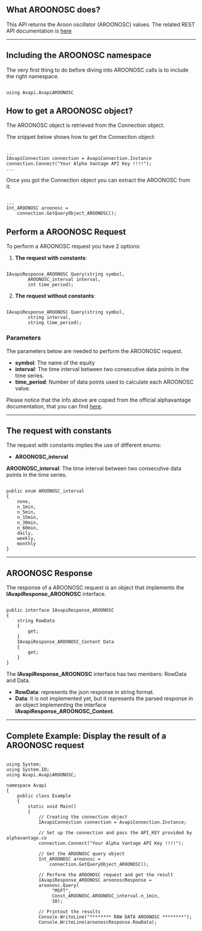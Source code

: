 ## What AROONOSC does?
This API returns the Aroon oscillator (AROONOSC) values. The related REST API documentation is [here](https://www.alphavantage.co/documentation/#aroonosc)  

***
## Including the AROONOSC namespace
The very first thing to do before diving into AROONOSC calls is to include the right namespace.  

```

using Avapi.AvapiAROONOSC

```

## How to get a AROONOSC object?
The AROONOSC object is retrieved from the Connection object.  

The snippet below shows how to get the Connection object:
```

...
IAvapiConnection connection = AvapiConnection.Instance
connection.Connect("Your Alpha Vantage API Key !!!!");
...

```
Once you got the Connection object you can extract the AROONOSC from it.
```

...
Int_AROONOSC aroonosc = 
	connection.GetQueryObject_AROONOSC();

```

## Perform a AROONOSC Request
To perform a AROONOSC request you have 2 options:
1. **The request with constants**:

```

IAvapiResponse_AROONOSC Query(string symbol,
		AROONOSC_interval interval,
		int time_period);

```  

2. **The request without constants**:

```

IAvapiResponse_AROONOSC Query(string symbol,
		string interval,
		string time_period);

```  

### Parameters
The parameters below are needed to perform the AROONOSC request.  
* **symbol**: The name of the equity
* **interval**: The time interval between two consecutive data points in the time series.
* **time_period**: Number of data points used to calculate each AROONOSC value. 

Please notice that the info above are copied from the official alphavantage documentation, that you can find [here](https://www.alphavantage.co/documentation/).  

***
## The request with constants
The request with constants implies the use of different enums:
* **AROONOSC_interval**

**AROONOSC_interval**: The time interval between two consecutive data points in the time series.
```  

public enum AROONOSC_interval
{
	none,
	n_1min,
	n_5min,
	n_15min,
	n_30min,
	n_60min,
	daily,
	weekly,
	monthly
}

```  
  

***
## AROONOSC Response
The response of a AROONOSC request is an object that implements the **IAvapiResponse_AROONOSC** interface.
```

public interface IAvapiResponse_AROONOSC
{
    string RowData
    {
        get;
    }
    IAvapiResponse_AROONOSC_Content Data
    {
        get;
    }
}

```
The **IAvapiResponse_AROONOSC** interface has two members: RowData and Data.
* **RowData**: represents the json response in string format.
* **Data**: it is not implemented yet, but it represents the parsed response in an object implementing the interface **IAvapiResponse_AROONOSC_Content**.
  

***
## Complete Example: Display the result of a AROONOSC request
```

using System;
using System.IO;
using Avapi.AvapiAROONOSC;

namespace Avapi
{
    public class Example
    {
        static void Main()
        {
            // Creating the connection object
            IAvapiConnection connection = AvapiConnection.Instance;

            // Set up the connection and pass the API_KEY provided by alphavantage.co
            connection.Connect("Your Alpha Vantage API Key !!!!");

            // Get the AROONOSC query object
            Int_AROONOSC aroonosc =
                connection.GetQueryObject_AROONOSC();

            // Perform the AROONOSC request and get the result
            IAvapiResponse_AROONOSC aroonoscResponse = 
            aroonosc.Query(
                 "MSFT",
                 Const_AROONOSC.AROONOSC_interval.n_1min,
                 10);

            // Printout the results
            Console.WriteLine("******** RAW DATA AROONOSC ********");
            Console.WriteLine(aroonoscResponse.RowData);

```
